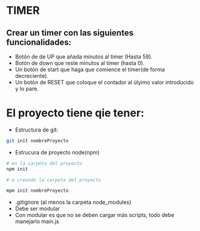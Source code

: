 # TIMER

## Crear un timer con las siguientes funcionalidades:

- Botón de de UP que añada minutos al timer (Hasta 59).
- Botón de down que reste minutos al timer (hasta 0).
- Un botón de start que haga que comience el timer(de forma decreciente).
- Un botón de RESET que coloque el contador al úlyimo valor introducido y lo pare.

# El proyecto tiene qie tener:

- Estructura de git:

```sh
git init nombreProyecto
```

- Estrucura de proyecto node(npm)

```sh
# en la carpeta del proyecto
npm init

# o creando la carpeta del proyecto

mpm init nombreProyecto
```

- .gitignore (al menos la carpeta node_modules)
- Debe ser modular
- Con modular es que no se deben cargar más scripts, todo debe manejarlo main.js